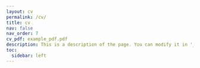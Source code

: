 ```yaml
---
layout: cv
permalink: /cv/
title: cv
nav: false
nav_order: 7
cv_pdf: example_pdf.pdf
description: This is a description of the page. You can modify it in '_pages/cv.md'. You can also change or remove the top pdf download button.
toc:
  sidebar: left
---
```

